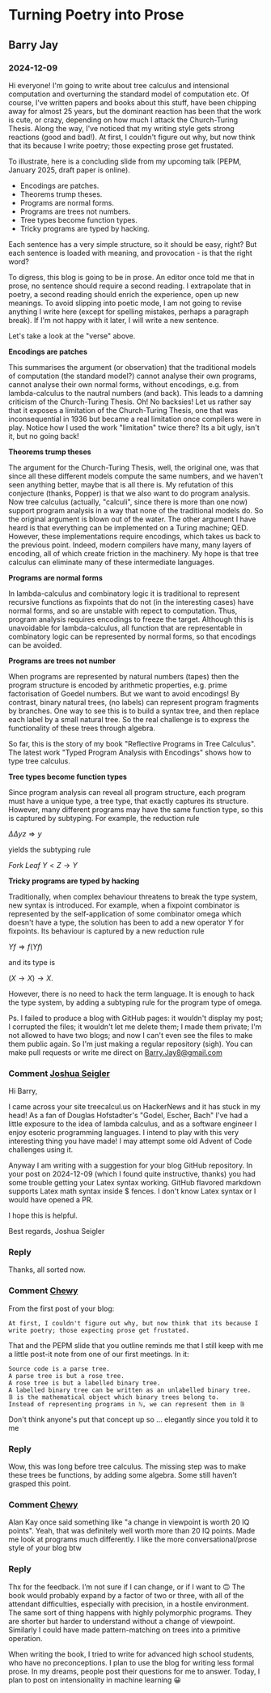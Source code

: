 
# Turning Poetry into Prose
## Barry Jay
### 2024-12-09

Hi everyone! I'm going to write about tree calculus and intensional
computation and overturning the standard model of computation etc. Of
course, I've written papers and books about this stuff, have been
chipping away for almost 25 years, but the dominant reaction has been
that the work is cute, or crazy, depending on how much I attack the
Church-Turing Thesis. Along the way, I've noticed that my writing
style gets strong reactions (good and bad!). At first, I couldn't
figure out why, but now think that its because I write poetry; those
expecting prose get frustated.

To illustrate, here is a concluding slide from my upcoming talk (PEPM,
January 2025, draft paper is online).

- Encodings are patches.
- Theorems trump theses. 
- Programs are normal forms. 
- Programs are trees not numbers. 
- Tree types become function types. 
- Tricky programs are typed by hacking.

Each sentence has a very simple structure, so it should be easy,
right?  But each sentence is loaded with meaning, and provocation - is
that the right word?

To digress, this blog is going to be in prose. An editor once told me
that in prose, no sentence should require a second reading. I
extrapolate that in poetry, a second reading should enrich the
experience, open up new meanings. To avoid slipping into poetic mode,
I am not going to revise anything I write here (except for spelling
mistakes, perhaps a paragraph break). If I'm not happy with it later,
I will write a new sentence.

Let's take a look at the "verse" above.

**Encodings are patches**

This summarises the argument (or observation)
that the traditional models of computation (the standard model?)
cannot analyse their own programs, cannot analyse their own normal
forms, without encodings, e.g. from lambda-calculus to the nautral
numbers (and back). This leads to a damning criticism of the
Church-Turing Thesis. Oh! No backsies! Let us rather say that it
exposes a limitation of the Church-Turing Thesis, one that was
inconsequential in 1936 but became a real limitation once compilers
were in play. Notice how I used the work "limitation" twice there? Its
a bit ugly, isn't it, but no going back!


**Theorems trump theses**

The argument for the Church-Turing Thesis, well, the original one, was
that since all these different models compute the same numbers, and we
haven't seen anything better, maybe that is all there is. My
refutation of this conjecture (thanks, Popper) is that we also want to
do program analysis.  Now tree calculus (actually, "calculi", since
there is more than one now) support program analysis in a way that
none of the traditional models do. So the original argument is blown
out of the water. The other argument I have heard is that everything
can be implemented on a Turing machine; QED. However, these
implementations require encodings, which takes us back to the previous
point. Indeed, modern compilers have many, many layers of encoding,
all of which create friction in the machinery. My hope is that tree
calculus can eliminate many of these intermediate languages.

**Programs are normal forms**

In lambda-calculus and combinatory logic it is traditional to
represent recursive functions as fixpoints that do not (in the
interesting cases) have normal forms, and so are unstable with repect
to computation.  Thus, program analysis requires encodings to freeze
the target.  Although this is unavoidable for lambda-calculus, all
function that are representable in combinatory logic can be
represented by normal forms, so that encodings can be avoided.

**Programs are trees not number**

When programs are represented by natural numbers (tapes) then the
program structure is encoded by arithmetic properties, e.g. prime
factorisation of Goedel numbers. But we want to avoid encodings!  By
contrast, binary natural trees, (no labels) can
represent program fragments by branches. One way to see this is to
build a syntax tree, and then replace each label by a small natural
tree. So the real challenge is to express the functionality of these
trees through algebra.

So far, this is the story of my book "Reflective Programs in Tree
Calculus". The latest work "Typed Program Analysis with Encodings"
shows how to type tree calculus.

**Tree types become function types**

Since program analysis can reveal all program structure, each program
must have a unique type, a tree type, that exactly captures its
structure. However, many different programs may have the same function
type, so this is captured by subtyping. For example, the reduction rule

$\Delta \Delta y z \Longrightarrow y$

yields the subtyping rule

$Fork\ Leaf\ Y   <   Z \rightarrow Y$

**Tricky programs are typed by hacking**

Traditionally, when complex behaviour threatens to break the type
system, new syntax is introduced.  For example, when a fixpoint
combinator is represented by the self-application of some combinator
omega which doesn't have a type, the solution has been to add a new
operator $Y$ for fixpoints. Its behaviour is captured by a new reduction
rule

$Y f \Longrightarrow f (Y f)$

and its type is

$(X \rightarrow X) \rightarrow X$.

However, there is no need to hack the term language. It is enough to
hack the type system, by adding a subtyping rule for the program type
of omega.

Ps. I failed to produce a blog with GitHub pages: it wouldn't display my post; 
I corrupted the files; it wouldn't let me delete them; I made them private; 
I'm not allowed to have two blogs; 
and now I can't even see the files to make them public again. 
So I'm just making a regular repository (sigh). 
You can make pull requests or write me direct on Barry.Jay8@gmail.com

### Comment [Joshua Seigler](mailto:joshua@seigler.net) 

Hi Barry,

I came across your site treecalcul.us on HackerNews and it has stuck in my head! As a fan of Douglas Hofstadter's "Godel, Escher, Bach" I've had a little exposure to the idea of lambda calculus, and as a software engineer I enjoy esoteric programming languages. I intend to play with this very interesting thing you have made! I may attempt some old Advent of Code challenges using it.

Anyway I am writing with a suggestion for your blog GitHub repository. In your post on 2024-12-09 (which I found quite  instructive, thanks) you had some trouble getting your Latex syntax working. GitHub flavored markdown supports Latex math syntax inside $ fences. I don't know Latex syntax or I would have opened a PR.

I hope this is helpful.

Best regards,
Joshua Seigler

### Reply

Thanks, all sorted now. 

### Comment [Chewy](https://bsky.chewxy.com/)

From the first post of your blog:

	⁠At first, I couldn't figure out why, but now think that its because I write poetry; those expecting prose get frustated.

That and the PEPM slide that you outline reminds me that I still keep with me a little post-it note from one of our first meetings. In it: 

	⁠Source code is a parse tree. 
	⁠A parse tree is but a rose tree. 
	⁠A rose tree is but a labelled binary tree. 
	⁠A labelled binary tree can be written as an unlabelled binary tree. 
	⁠𝔹 is the mathematical object which binary trees belong to. 
	⁠Instead of representing programs in ℕ, we can represent them in 𝔹

Don't think anyone's put that concept up so ... elegantly since you told it to me

### Reply

Wow, this was long before tree calculus. The missing step was to make these trees be functions, by adding some algebra. Some still haven’t grasped this point.

### Comment [Chewy](https://bsky.chewxy.com/)

Alan Kay once said something like "a change in viewpoint is worth 20 IQ points". Yeah, that was definitely well worth more than 20 IQ points. Made me look at programs much differently. I like the more conversational/prose style of your blog btw

### Reply 

Thx for the feedback. I’m not sure if I can change, or if I want to 🙃 The book would probably  expand by a factor of two or three, with all of the attendant difficulties, especially with precision, in a hostile environment. The same sort of thing happens with highly polymorphic programs. They are shorter but harder to understand without a change of viewpoint. Similarly I could have made pattern-matching on trees into a primitive operation.

When writing the book, I tried to write for advanced high school students, who have no preconceptions. I plan to use the blog for writing less formal prose. In my dreams, people post their questions for me to answer. Today, I plan to post on intensionality in machine learning 😀
